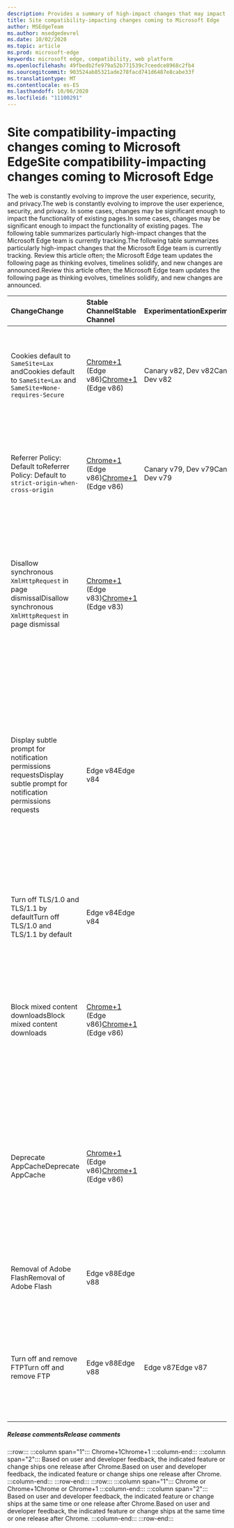 ```yaml
---
description: Provides a summary of high-impact changes that may impact site compatibility
title: Site compatibility-impacting changes coming to Microsoft Edge
author: MSEdgeTeam
ms.author: msedgedevrel
ms.date: 10/02/2020
ms.topic: article
ms.prod: microsoft-edge
keywords: microsoft edge, compatibility, web platform
ms.openlocfilehash: 49fbedb2fe979a52b771539c7ceedce8968c2fb4
ms.sourcegitcommit: 903524ab85321ade278facd741d6487e8cabe33f
ms.translationtype: MT
ms.contentlocale: es-ES
ms.lasthandoff: 10/06/2020
ms.locfileid: "11100291"
---
```

# <span data-ttu-id="1b690-104">Site compatibility-impacting changes coming to Microsoft Edge</span><span class="sxs-lookup"><span data-stu-id="1b690-104">Site compatibility-impacting changes coming to Microsoft Edge</span></span>  

<span data-ttu-id="1b690-105">The web is constantly evolving to improve the user experience, security, and privacy.</span><span class="sxs-lookup"><span data-stu-id="1b690-105">The web is constantly evolving to improve the user experience, security, and privacy.</span></span>  <span data-ttu-id="1b690-106">In some cases, changes may be significant enough to impact the functionality of existing pages.</span><span class="sxs-lookup"><span data-stu-id="1b690-106">In some cases, changes may be significant enough to impact the functionality of existing pages.</span></span>  <span data-ttu-id="1b690-107">The following table summarizes particularly high-impact changes that the Microsoft Edge team is currently tracking.</span><span class="sxs-lookup"><span data-stu-id="1b690-107">The following table summarizes particularly high-impact changes that the Microsoft Edge team is currently tracking.</span></span>  <span data-ttu-id="1b690-108">Review this article often; the Microsoft Edge team updates the following page as thinking evolves, timelines solidify, and new changes are announced.</span><span class="sxs-lookup"><span data-stu-id="1b690-108">Review this article often; the Microsoft Edge team updates the following page as thinking evolves, timelines solidify, and new changes are announced.</span></span>  

| <span data-ttu-id="1b690-109">Change</span><span class="sxs-lookup"><span data-stu-id="1b690-109">Change</span></span> | <span data-ttu-id="1b690-110">Stable Channel</span><span class="sxs-lookup"><span data-stu-id="1b690-110">Stable Channel</span></span> | <span data-ttu-id="1b690-111">Experimentation</span><span class="sxs-lookup"><span data-stu-id="1b690-111">Experimentation</span></span> | <span data-ttu-id="1b690-112">Additional information</span><span class="sxs-lookup"><span data-stu-id="1b690-112">Additional information</span></span> |  
|:--- |:--- |:--- |:--- |
| <span data-ttu-id="1b690-113">Cookies default to `SameSite=Lax` and</span><span class="sxs-lookup"><span data-stu-id="1b690-113">Cookies default to `SameSite=Lax` and</span></span> `SameSite=None-requires-Secure` | <span data-ttu-id="1b690-114">[Chrome+1](#release-comments) \(Edge v86\)</span><span class="sxs-lookup"><span data-stu-id="1b690-114">[Chrome+1](#release-comments) \(Edge v86\)</span></span>  | <span data-ttu-id="1b690-115">Canary v82, Dev v82</span><span class="sxs-lookup"><span data-stu-id="1b690-115">Canary v82, Dev v82</span></span> | <span data-ttu-id="1b690-116">This change is happening in the Chromium project, on which Microsoft Edge is based.</span><span class="sxs-lookup"><span data-stu-id="1b690-116">This change is happening in the Chromium project, on which Microsoft Edge is based.</span></span>  <span data-ttu-id="1b690-117">For more information, including the planned timeline by Google for this change, navigate to the [Chrome Platform Status entry][ChromePlatformStatus5088147346030592].</span><span class="sxs-lookup"><span data-stu-id="1b690-117">For more information, including the planned timeline by Google for this change, navigate to the [Chrome Platform Status entry][ChromePlatformStatus5088147346030592].</span></span>  |  
| <span data-ttu-id="1b690-118">Referrer Policy: Default to</span><span class="sxs-lookup"><span data-stu-id="1b690-118">Referrer Policy: Default to</span></span> `strict-origin-when-cross-origin` | <span data-ttu-id="1b690-119">[Chrome+1](#release-comments) \(Edge v86\)</span><span class="sxs-lookup"><span data-stu-id="1b690-119">[Chrome+1](#release-comments) \(Edge v86\)</span></span>  | <span data-ttu-id="1b690-120">Canary v79, Dev v79</span><span class="sxs-lookup"><span data-stu-id="1b690-120">Canary v79, Dev v79</span></span> | <span data-ttu-id="1b690-121">This change is happening in the Chromium project, on which Microsoft Edge is based.</span><span class="sxs-lookup"><span data-stu-id="1b690-121">This change is happening in the Chromium project, on which Microsoft Edge is based.</span></span>  <span data-ttu-id="1b690-122">For more information, including the planned timeline by Google for this change, navigate to the [Chrome Platform Status entry][ChromePlatformStatus6251880185331712].</span><span class="sxs-lookup"><span data-stu-id="1b690-122">For more information, including the planned timeline by Google for this change, navigate to the [Chrome Platform Status entry][ChromePlatformStatus6251880185331712].</span></span>  |  
| <span data-ttu-id="1b690-123">Disallow synchronous `XmlHttpRequest` in page dismissal</span><span class="sxs-lookup"><span data-stu-id="1b690-123">Disallow synchronous `XmlHttpRequest` in page dismissal</span></span> | <span data-ttu-id="1b690-124">[Chrome+1](#release-comments) \(Edge v83\)</span><span class="sxs-lookup"><span data-stu-id="1b690-124">[Chrome+1](#release-comments) \(Edge v83\)</span></span> |  | <span data-ttu-id="1b690-125">This change is happening in the Chromium project, on which Microsoft Edge is based.</span><span class="sxs-lookup"><span data-stu-id="1b690-125">This change is happening in the Chromium project, on which Microsoft Edge is based.</span></span>  <span data-ttu-id="1b690-126">Matching Chrome, Microsoft Edge offers a Group Policy to turn off this change until Edge v88.</span><span class="sxs-lookup"><span data-stu-id="1b690-126">Matching Chrome, Microsoft Edge offers a Group Policy to turn off this change until Edge v88.</span></span>  <span data-ttu-id="1b690-127">For more information, including the planned timeline by Google for this change, navigate to the [Chrome Platform Status entry][ChromePlatformStatus4664843055398912].</span><span class="sxs-lookup"><span data-stu-id="1b690-127">For more information, including the planned timeline by Google for this change, navigate to the [Chrome Platform Status entry][ChromePlatformStatus4664843055398912].</span></span>  |  
| <span data-ttu-id="1b690-128">Display subtle prompt for notification permissions requests</span><span class="sxs-lookup"><span data-stu-id="1b690-128">Display subtle prompt for notification permissions requests</span></span> | <span data-ttu-id="1b690-129">Edge v84</span><span class="sxs-lookup"><span data-stu-id="1b690-129">Edge v84</span></span> |  | <span data-ttu-id="1b690-130">Quiet notification requests display a subtle request icon in the address bar for site notification permissions requested using the `Notifications` or `Push` API, replacing the full or standard permission flyout prompt UI.</span><span class="sxs-lookup"><span data-stu-id="1b690-130">Quiet notification requests display a subtle request icon in the address bar for site notification permissions requested using the `Notifications` or `Push` API, replacing the full or standard permission flyout prompt UI.</span></span>  <span data-ttu-id="1b690-131">This feature is currently enabled for all users.</span><span class="sxs-lookup"><span data-stu-id="1b690-131">This feature is currently enabled for all users.</span></span>  <span data-ttu-id="1b690-132">To opt out of quiet notification requests, navigate to `edge://settings/content/notifications`.</span><span class="sxs-lookup"><span data-stu-id="1b690-132">To opt out of quiet notification requests, navigate to `edge://settings/content/notifications`.</span></span>  <span data-ttu-id="1b690-133">In the future, the Microsoft Edge team may explore re-enabling the full flyout notification prompt in some scenarios.</span><span class="sxs-lookup"><span data-stu-id="1b690-133">In the future, the Microsoft Edge team may explore re-enabling the full flyout notification prompt in some scenarios.</span></span>  |  
| <span data-ttu-id="1b690-134">Turn off TLS/1.0 and TLS/1.1 by default</span><span class="sxs-lookup"><span data-stu-id="1b690-134">Turn off TLS/1.0 and TLS/1.1 by default</span></span> | <span data-ttu-id="1b690-135">Edge v84</span><span class="sxs-lookup"><span data-stu-id="1b690-135">Edge v84</span></span> |  | <span data-ttu-id="1b690-136">The [SSLMinVersion][DeployedEdgePoliciesSSLMinVersion] Group Policy permits re-enabling of TLS/1.0 and TLS/1.1; the policy remains available until Edge v90.</span><span class="sxs-lookup"><span data-stu-id="1b690-136">The [SSLMinVersion][DeployedEdgePoliciesSSLMinVersion] Group Policy permits re-enabling of TLS/1.0 and TLS/1.1; the policy remains available until Edge v90.</span></span>  |  
| <span data-ttu-id="1b690-137">Block mixed content downloads</span><span class="sxs-lookup"><span data-stu-id="1b690-137">Block mixed content downloads</span></span> | <span data-ttu-id="1b690-138">[Chrome+1](#release-comments) \(Edge v86\)</span><span class="sxs-lookup"><span data-stu-id="1b690-138">[Chrome+1](#release-comments) \(Edge v86\)</span></span>  |  | <span data-ttu-id="1b690-139">This change is happening in the Chromium project, on which Microsoft Edge is based.</span><span class="sxs-lookup"><span data-stu-id="1b690-139">This change is happening in the Chromium project, on which Microsoft Edge is based.</span></span>  <span data-ttu-id="1b690-140">For more information, including the planned timeline by Google for this change, navigate to the [Google security blog entry][GoogleBlogSecurity20200206].</span><span class="sxs-lookup"><span data-stu-id="1b690-140">For more information, including the planned timeline by Google for this change, navigate to the [Google security blog entry][GoogleBlogSecurity20200206].</span></span>  <span data-ttu-id="1b690-141">The Microsoft rollout schedule on file types to warn or block is planned for one release after Chrome.</span><span class="sxs-lookup"><span data-stu-id="1b690-141">The Microsoft rollout schedule on file types to warn or block is planned for one release after Chrome.</span></span>  |  
| <span data-ttu-id="1b690-142">Deprecate AppCache</span><span class="sxs-lookup"><span data-stu-id="1b690-142">Deprecate AppCache</span></span> | <span data-ttu-id="1b690-143">[Chrome+1](#release-comments) \(Edge v86\)</span><span class="sxs-lookup"><span data-stu-id="1b690-143">[Chrome+1](#release-comments) \(Edge v86\)</span></span>  |  | <span data-ttu-id="1b690-144">This change is happening in the Chromium project, on which Microsoft Edge is based.</span><span class="sxs-lookup"><span data-stu-id="1b690-144">This change is happening in the Chromium project, on which Microsoft Edge is based.</span></span>  <span data-ttu-id="1b690-145">For more information, navigate to the [WebDev documentation][WebDevAppCacheRemoval].</span><span class="sxs-lookup"><span data-stu-id="1b690-145">For more information, navigate to the [WebDev documentation][WebDevAppCacheRemoval].</span></span>  <span data-ttu-id="1b690-146">The Microsoft rollout schedule for deprecation is planned for one release after Chrome.</span><span class="sxs-lookup"><span data-stu-id="1b690-146">The Microsoft rollout schedule for deprecation is planned for one release after Chrome.</span></span>  <span data-ttu-id="1b690-147">Requesting an [AppCache OriginTrial Token][AppCacheOriginTrial] allows sites to continue to use the deprecated API until Edge v90.</span><span class="sxs-lookup"><span data-stu-id="1b690-147">Requesting an [AppCache OriginTrial Token][AppCacheOriginTrial] allows sites to continue to use the deprecated API until Edge v90.</span></span>  |  
| <span data-ttu-id="1b690-148">Removal of Adobe Flash</span><span class="sxs-lookup"><span data-stu-id="1b690-148">Removal of Adobe Flash</span></span> | <span data-ttu-id="1b690-149">Edge v88</span><span class="sxs-lookup"><span data-stu-id="1b690-149">Edge v88</span></span>  |  | <span data-ttu-id="1b690-150">This change is happening in the Chromium project, on which Microsoft Edge is based.</span><span class="sxs-lookup"><span data-stu-id="1b690-150">This change is happening in the Chromium project, on which Microsoft Edge is based.</span></span>  <span data-ttu-id="1b690-151">For more information, navigate to the [Adobe Flash Chromium Roadmap][ChromiumFlashRoadmapSupportRemoved].</span><span class="sxs-lookup"><span data-stu-id="1b690-151">For more information, navigate to the [Adobe Flash Chromium Roadmap][ChromiumFlashRoadmapSupportRemoved].</span></span>  | 
| <span data-ttu-id="1b690-152">Turn off and remove FTP</span><span class="sxs-lookup"><span data-stu-id="1b690-152">Turn off and remove FTP</span></span> | <span data-ttu-id="1b690-153">Edge v88</span><span class="sxs-lookup"><span data-stu-id="1b690-153">Edge v88</span></span>  | <span data-ttu-id="1b690-154">Edge v87</span><span class="sxs-lookup"><span data-stu-id="1b690-154">Edge v87</span></span> | <span data-ttu-id="1b690-155">In Edge v87, FTP support is turned off by default.</span><span class="sxs-lookup"><span data-stu-id="1b690-155">In Edge v87, FTP support is turned off by default.</span></span>  <span data-ttu-id="1b690-156">In Edge v88, FTP support is removed.</span><span class="sxs-lookup"><span data-stu-id="1b690-156">In Edge v88, FTP support is removed.</span></span>  <span data-ttu-id="1b690-157">This change is happening in the Chromium project, on which Microsoft Edge is based.</span><span class="sxs-lookup"><span data-stu-id="1b690-157">This change is happening in the Chromium project, on which Microsoft Edge is based.</span></span>  <span data-ttu-id="1b690-158">For more information, navigate to the [Chrome Platform Status Entry][ChromePlatformStatus6246151319715840].</span><span class="sxs-lookup"><span data-stu-id="1b690-158">For more information, navigate to the [Chrome Platform Status Entry][ChromePlatformStatus6246151319715840].</span></span>  |   

##### <span data-ttu-id="1b690-159">Release comments</span><span class="sxs-lookup"><span data-stu-id="1b690-159">Release comments</span></span>  

:::row:::
   :::column span="1":::
      <span data-ttu-id="1b690-160">Chrome+1</span><span class="sxs-lookup"><span data-stu-id="1b690-160">Chrome+1</span></span>
   :::column-end:::
   :::column span="2":::
      <span data-ttu-id="1b690-161">Based on user and developer feedback, the indicated feature or change ships one release after Chrome.</span><span class="sxs-lookup"><span data-stu-id="1b690-161">Based on user and developer feedback, the indicated feature or change ships one release after Chrome.</span></span>
   :::column-end:::
:::row-end:::
:::row:::
   :::column span="1":::
      <span data-ttu-id="1b690-162">Chrome or Chrome+1</span><span class="sxs-lookup"><span data-stu-id="1b690-162">Chrome or Chrome+1</span></span>
   :::column-end:::
   :::column span="2":::
      <span data-ttu-id="1b690-163">Based on user and developer feedback, the indicated feature or change ships at the same time or one release after Chrome.</span><span class="sxs-lookup"><span data-stu-id="1b690-163">Based on user and developer feedback, the indicated feature or change ships at the same time or one release after Chrome.</span></span>
   :::column-end:::
:::row-end:::

<!-- links -->  

[DeployedEdgePoliciesSSLMinVersion]: /deployedge/microsoft-edge-policies#sslversionmin "SSLVersionMin - Microsoft Edge - Policies | Microsoft Docs"  

[ChromePlatformStatus4664843055398912]: https://www.chromestatus.com/feature/4664843055398912 "Disallow sync XHR in page dismissal JavaScript | Chrome Platform Status"  
[ChromePlatformStatus5088147346030592]: https://www.chromestatus.com/feature/5088147346030592 "Cookies default to SameSite=Lax | Chrome Platform Status"  
[ChromePlatformStatus6251880185331712]: https://www.chromestatus.com/feature/6251880185331712 "Referrer Policy: Default to strict-origin-when-cross-origin | Chrome Platform Status"  
[ChromePlatformStatus6246151319715840]: https://chromestatus.com/feature/6246151319715840 "Deprecate FTP support | Chrome Platform Status"

[ChromiumFlashRoadmapSupportRemoved]: https://www.chromium.org/flash-roadmap#TOC-Flash-Support-Removed-from-Chromium-Target:-Chrome-88---Jan-2021- "Flash Support Removed from Chromium (Target: Chrome 88+ - Jan 2021) - Flash Roadmap | Chromium Projects"  

[GoogleBlogSecurity20200206]: https://security.googleblog.com/2020/02/protecting-users-from-insecure_6.html "Protecting users from insecure downloads in Google Chrome - Google Online Security Blog" 

[WebDevAppCacheRemoval]: https://web.dev/appcache-removal/ "AppCache Removal"
[AppCacheOriginTrial]: https://developers.chrome.com/origintrials/#/view_trial/1776670052997660673 "AppCache OriginTrial token"
